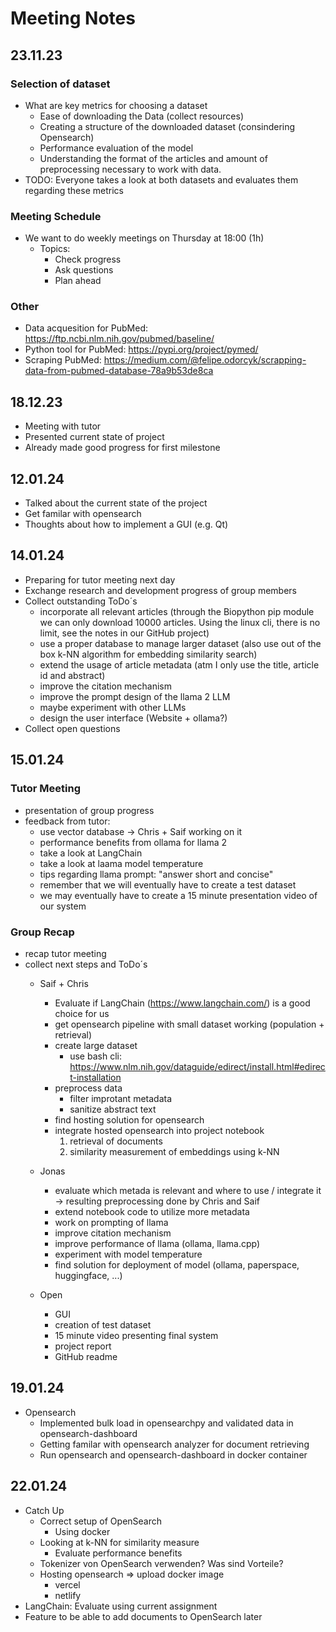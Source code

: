# Meeting Notes

## 23.11.23

### Selection of dataset

- What are key metrics for choosing a dataset
  - Ease of downloading the Data (collect resources)
  - Creating a structure of the downloaded dataset (consindering Opensearch)
  - Performance evaluation of the model
  - Understanding the format of the articles and amount of preprocessing necessary to work with data.
- TODO: Everyone takes a look at both datasets and evaluates them regarding these metrics

### Meeting Schedule

- We want to do weekly meetings on Thursday at 18:00 (1h)
  - Topics:
    - Check progress
    - Ask questions
    - Plan ahead

### Other

- Data acquesition for PubMed: https://ftp.ncbi.nlm.nih.gov/pubmed/baseline/
- Python tool for PubMed: https://pypi.org/project/pymed/
- Scraping PubMed: https://medium.com/@felipe.odorcyk/scrapping-data-from-pubmed-database-78a9b53de8ca

## 18.12.23

- Meeting with tutor
- Presented current state of project
- Already made good progress for first milestone

## 12.01.24

- Talked about the current state of the project 
- Get familar with opensearch 
- Thoughts about how to implement a GUI (e.g. Qt)

## 14.01.24

- Preparing for tutor meeting next day
- Exchange research and development progress of group members
- Collect outstanding ToDo´s
  - incorporate all relevant articles (through the Biopython pip module we can only download 10000 articles. Using the linux cli, there is no limit, see the notes in our GitHub project)
  - use a proper database to manage larger dataset (also use out of the box k-NN algorithm for embedding similarity search)
  - extend the usage of article metadata (atm I only use the title, article id and abstract)
  - improve the citation mechanism
  - improve the prompt design of the llama 2 LLM
  - maybe experiment with other LLMs
  - design the user interface (Website + ollama?)
- Collect open questions

## 15.01.24

### Tutor Meeting

- presentation of group progress
- feedback from tutor:
  - use vector database -> Chris + Saif working on it
  - performance benefits from ollama for llama 2
  - take a look at LangChain
  - take a look at laama model temperature
  - tips regarding llama prompt: "answer short and concise"
  - remember that we will eventually have to create a test dataset
  - we may eventually have to create a 15 minute presentation video of our system

### Group Recap

- recap tutor meeting
- collect next steps and ToDo´s
  - Saif + Chris
    - Evaluate if LangChain (https://www.langchain.com/) is a good choice for us
    - get opensearch pipeline with small dataset working (population + retrieval)
    - create large dataset
      - use bash cli: https://www.nlm.nih.gov/dataguide/edirect/install.html#edirect-installation
    - preprocess data
      - filter improtant metadata
      - sanitize abstract text
    - find hosting solution for opensearch 
    - integrate hosted opensearch into project notebook
      1. retrieval of documents
      2. similarity measurement of embeddings using k-NN
  
  - Jonas
    - evaluate which metada is relevant and where to use / integrate it -> resulting preprocessing done by Chris and Saif
    - extend notebook code to utilize more metadata
    - work on prompting of llama
    - improve citation mechanism
    - improve performance of llama (ollama, llama.cpp)
    - experiment with model temperature
    - find solution for deployment of model (ollama, paperspace, huggingface, ...)
  
  - Open
    - GUI
    - creation of test dataset
    - 15 minute video presenting final system
    - project report
    - GitHub readme

## 19.01.24

- Opensearch 
  - Implemented bulk load in opensearchpy and validated data in opensearch-dashboard
  - Getting familar with opensearch analyzer for document retrieving
  - Run opensearch and opensearch-dashboard in docker container

## 22.01.24
- Catch Up
  - Correct setup of OpenSearch
    - Using docker
  - Looking at k-NN for similarity measure
    - Evaluate performance benefits
  - Tokenizer von OpenSearch verwenden? Was sind Vorteile?
  - Hosting opensearch => upload docker image
    - vercel
    - netlify
- LangChain: Evaluate using current assignment
- Feature to be able to add documents to OpenSearch later
